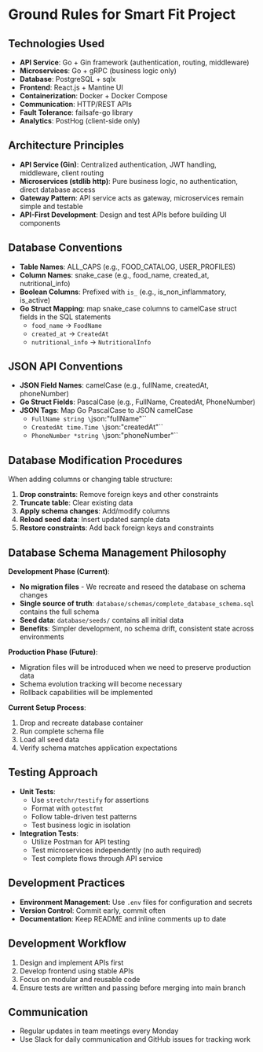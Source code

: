 # Ground Rules for Smart Fit Project

## Technologies Used

- **API Service**: Go + Gin framework (authentication, routing, middleware)
- **Microservices**: Go + gRPC (business logic only)
- **Database**: PostgreSQL + sqlx
- **Frontend**: React.js + Mantine UI
- **Containerization**: Docker + Docker Compose
- **Communication**: HTTP/REST APIs
- **Fault Tolerance**: failsafe-go library
- **Analytics**: PostHog (client-side only)

## Architecture Principles

- **API Service (Gin)**: Centralized authentication, JWT handling, middleware, client routing
- **Microservices (stdlib http)**: Pure business logic, no authentication, direct database access
- **Gateway Pattern**: API service acts as gateway, microservices remain simple and testable
- **API-First Development**: Design and test APIs before building UI components

## Database Conventions

- **Table Names**: ALL_CAPS (e.g., FOOD_CATALOG, USER_PROFILES)
- **Column Names**: snake_case (e.g., food_name, created_at, nutritional_info)
- **Boolean Columns**: Prefixed with `is_` (e.g., is_non_inflammatory, is_active)
- **Go Struct Mapping**: map snake_case columns to camelCase struct fields in the SQL statements
  - `food_name` → `FoodName`
  - `created_at` → `CreatedAt`
  - `nutritional_info` → `NutritionalInfo`

## JSON API Conventions

- **JSON Field Names**: camelCase (e.g., fullName, createdAt, phoneNumber)
- **Go Struct Fields**: PascalCase (e.g., FullName, CreatedAt, PhoneNumber)
- **JSON Tags**: Map Go PascalCase to JSON camelCase
  - `FullName string \`json:"fullName"\``
  - `CreatedAt time.Time \`json:"createdAt"\``
  - `PhoneNumber *string \`json:"phoneNumber"\``

## Database Modification Procedures

When adding columns or changing table structure:

1. **Drop constraints**: Remove foreign keys and other constraints
2. **Truncate table**: Clear existing data
3. **Apply schema changes**: Add/modify columns
4. **Reload seed data**: Insert updated sample data
5. **Restore constraints**: Add back foreign keys and constraints

## Database Schema Management Philosophy

**Development Phase (Current)**:

- **No migration files** - We recreate and reseed the database on schema changes
- **Single source of truth**: `database/schemas/complete_database_schema.sql` contains the full schema
- **Seed data**: `database/seeds/` contains all initial data
- **Benefits**: Simpler development, no schema drift, consistent state across environments

**Production Phase (Future)**:

- Migration files will be introduced when we need to preserve production data
- Schema evolution tracking will become necessary
- Rollback capabilities will be implemented

**Current Setup Process**:

1. Drop and recreate database container
2. Run complete schema file
3. Load all seed data
4. Verify schema matches application expectations

## Testing Approach

- **Unit Tests**:
  - Use `stretchr/testify` for assertions
  - Format with `gotestfmt`
  - Follow table-driven test patterns
  - Test business logic in isolation
- **Integration Tests**:
  - Utilize Postman for API testing
  - Test microservices independently (no auth required)
  - Test complete flows through API service

## Development Practices

- **Environment Management**: Use `.env` files for configuration and secrets
- **Version Control**: Commit early, commit often
- **Documentation**: Keep README and inline comments up to date

## Development Workflow

1. Design and implement APIs first
2. Develop frontend using stable APIs
3. Focus on modular and reusable code
4. Ensure tests are written and passing before merging into main branch

## Communication

- Regular updates in team meetings every Monday
- Use Slack for daily communication and GitHub issues for tracking work
